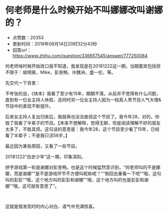 # 何老师是什么时候开始不叫娜娜改叫谢娜的？
- 点赞数：20353
- 更新时间：2019年08月14日20时32分43秒
- 回答url：https://www.zhihu.com/question/336657545/answer/777250084
<body>
 <p data-pid="1TqLPQiA">何老师啥时候开始改口我不知道，我发现是在20181222这一期，当期嘉宾包括但不限于：侯明昊，Mike，彭昱畅，许魏洲，盛一伦，等。</p>
 <p data-pid="YepUM_JW">先交代一下背景：</p>
 <p data-pid="mjsDUrL1">不夸张的说，《快本》我看了至少有15年，期期不落，从前并不觉得有什么问题，直到有一位女主持人休假，且同时另一位女主持人因为一档真人秀节目人气大增&amp;节目中的表现不断提升。</p>
 <p data-pid="6k9s94yt">后来女主持人复出归来后，我就再也没法直视这个节目了。我今年28，对的，你毁了我看了半辈子的节目。【本来不想解释，觉得无聊，但是阅读理解不好的朋友太多了，不胜其烦。这句话的意思是：我今年28，这个节目至少看了15年，已经看了半辈子；不是我只活56岁。】</p>
 <p data-pid="Tn2FxweW">最近因为某些原因，又看了一些节目。</p>
 <p data-pid="ET5xJET9">20181222“白衣少年”这一期，印象深刻。</p>
 <p data-pid="si2Ssx8i">拼字游戏第一轮是谢娜对彭昱畅。也是这个时候猛然意识到，“何老师叫的不是娜娜，而是谢娜”“是不是游戏环节不方便叫昵称呢？”“倒回去重看一下吧”“哦，这句叫的彭彭”“哦，这个地方叫的彭彭和谢娜”“哦，这个地方叫的也是彭彭和谢娜”“哦，这可就有意思了”。</p>
 <p class="ztext-empty-paragraph"><br></p>
 <p data-pid="PSVecZWC">这就是我发现时的内心对白，语气中充满惊喜。</p>
</body>